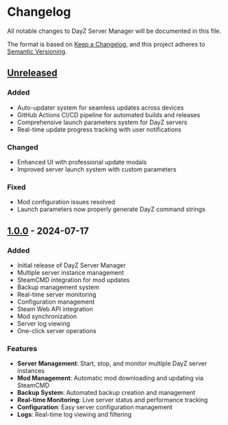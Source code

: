 # Changelog

All notable changes to DayZ Server Manager will be documented in this file.

The format is based on [Keep a Changelog](https://keepachangelog.com/en/1.0.0/),
and this project adheres to [Semantic Versioning](https://semver.org/spec/v2.0.0.html).

## [Unreleased]

### Added
- Auto-updater system for seamless updates across devices
- GitHub Actions CI/CD pipeline for automated builds and releases
- Comprehensive launch parameters system for DayZ servers
- Real-time update progress tracking with user notifications

### Changed
- Enhanced UI with professional update modals
- Improved server launch system with custom parameters

### Fixed
- Mod configuration issues resolved
- Launch parameters now properly generate DayZ command strings

## [1.0.0] - 2024-07-17

### Added
- Initial release of DayZ Server Manager
- Multiple server instance management
- SteamCMD integration for mod updates
- Backup management system
- Real-time server monitoring
- Configuration management
- Steam Web API integration
- Mod synchronization
- Server log viewing
- One-click server operations

### Features
- **Server Management**: Start, stop, and monitor multiple DayZ server instances
- **Mod Management**: Automatic mod downloading and updating via SteamCMD
- **Backup System**: Automated backup creation and management
- **Real-time Monitoring**: Live server status and performance tracking
- **Configuration**: Easy server configuration management
- **Logs**: Real-time log viewing and filtering

[Unreleased]: https://github.com/dillanstep/dayz-server-manager/compare/v1.0.0...HEAD
[1.0.0]: https://github.com/dillanstep/dayz-server-manager/releases/tag/v1.0.0

